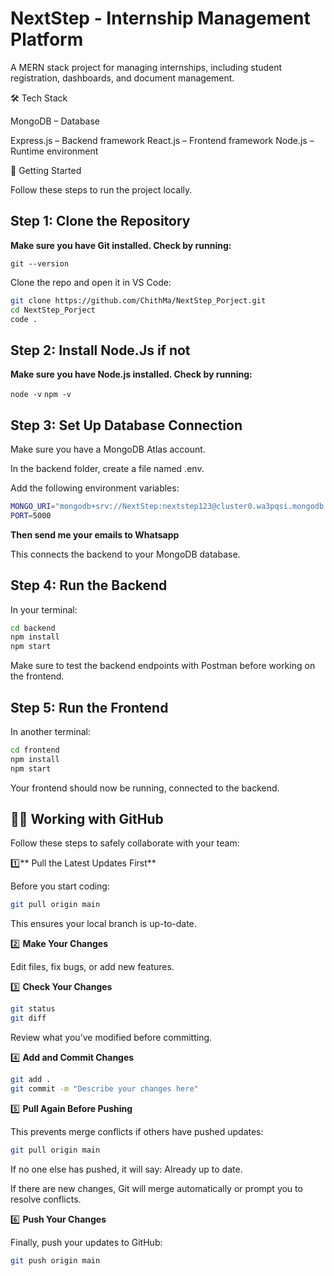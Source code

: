 # NextStep - Internship Management Platform

A MERN stack project for managing internships, including student registration, dashboards, and document management.

🛠 Tech Stack

MongoDB – Database

Express.js – Backend framework
React.js – Frontend framework
Node.js – Runtime environment

🚀 Getting Started

Follow these steps to run the project locally.

## Step 1: Clone the Repository

**Make sure you have Git installed. Check by running:**

`git --version`


Clone the repo and open it in VS Code:


```bash
git clone https://github.com/ChithMa/NextStep_Porject.git
cd NextStep_Porject
code .
```

## Step 2: Install Node.Js if not

**Make sure you have Node.js installed. Check by running:**

`node -v`
`npm -v`

## Step 3: Set Up Database Connection

Make sure you have a MongoDB Atlas account.

In the backend folder, create a file named .env.

Add the following environment variables:

```bash
MONGO_URI="mongodb+srv://NextStep:nextstep123@cluster0.wa3pqsi.mongodb.net/NextStep?retryWrites=true&w=majority"
PORT=5000
```

**Then send me your emails to Whatsapp**

This connects the backend to your MongoDB database.

## Step 4: Run the Backend

In your terminal:


```bash
cd backend
npm install
npm start

```

Make sure to test the backend endpoints with Postman before working on the frontend.

## Step 5: Run the Frontend

In another terminal:


```bash
cd frontend
npm install
npm start
```



Your frontend should now be running, connected to the backend.

## 🧑‍💻 Working with GitHub

Follow these steps to safely collaborate with your team:

1️⃣** Pull the Latest Updates First**

Before you start coding:

```bash
git pull origin main
```


This ensures your local branch is up-to-date.

2️⃣ **Make Your Changes**

Edit files, fix bugs, or add new features.

3️⃣ **Check Your Changes**

```bash
git status
git diff
```

Review what you’ve modified before committing.

4️⃣ **Add and Commit Changes**

```bash
git add .
git commit -m "Describe your changes here"
```

5️⃣ **Pull Again Before Pushing**

This prevents merge conflicts if others have pushed updates:

```bash
git pull origin main
```


If no one else has pushed, it will say: Already up to date.

If there are new changes, Git will merge automatically or prompt you to resolve conflicts.

6️⃣ **Push Your Changes**

Finally, push your updates to GitHub:

```bash
git push origin main
```
